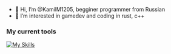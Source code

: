 - 👋 Hi, I’m @KamilM1205, begginer programmer from Russian
- 👀 I’m interested in gamedev and coding in rust, c++
### My current tools
[![My Skills](https://skillicons.dev/icons?i=c,cpp,java,arduino,cmake,raspberrypi,linux,rust,github,gitlab,neovim&perline=6)](https://skillicons.dev)

<!---
KamilM1205/KamilM1205 is a ✨ special ✨ repository because its `README.md` (this file) appears on your GitHub profile.
You can click the Preview link to take a look at your changes.
--->
